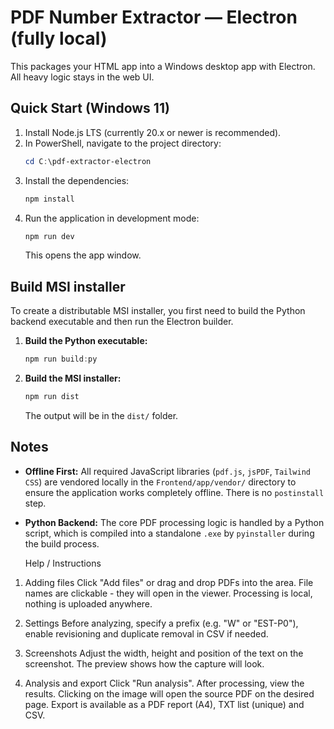 
# PDF Number Extractor — Electron (fully local)

This packages your HTML app into a Windows desktop app with Electron.
All heavy logic stays in the web UI.

## Quick Start (Windows 11)

1. Install Node.js LTS (currently 20.x or newer is recommended).
2. In PowerShell, navigate to the project directory:
   ```powershell
   cd C:\pdf-extractor-electron
   ```
3. Install the dependencies:
   ```powershell
   npm install
   ```
4. Run the application in development mode:
   ```powershell
   npm run dev
   ```
   This opens the app window.

## Build MSI installer
To create a distributable MSI installer, you first need to build the Python backend executable and then run the Electron builder.

1.  **Build the Python executable:**
    ```powershell
    npm run build:py
    ```
2.  **Build the MSI installer:**
    ```powershell
    npm run dist
    ```
    The output will be in the `dist/` folder.

## Notes
- **Offline First:** All required JavaScript libraries (`pdf.js`, `jsPDF`, `Tailwind CSS`) are vendored locally in the `Frontend/app/vendor/` directory to ensure the application works completely offline. There is no `postinstall` step.
- **Python Backend:** The core PDF processing logic is handled by a Python script, which is compiled into a standalone `.exe` by `pyinstaller` during the build process.

  Help / Instructions

1. Adding files
Click "Add files" or drag and drop PDFs into the area. File names are clickable - they will open in the viewer. Processing is local, nothing is uploaded anywhere.

2. Settings
Before analyzing, specify a prefix (e.g. "W" or "EST-P0"), enable revisioning and duplicate removal in CSV if needed.

3. Screenshots
Adjust the width, height and position of the text on the screenshot. The preview shows how the capture will look.

4. Analysis and export
Click "Run analysis". After processing, view the results. Clicking on the image will open the source PDF on the desired page. Export is available as a PDF report (A4), TXT list (unique) and CSV.
